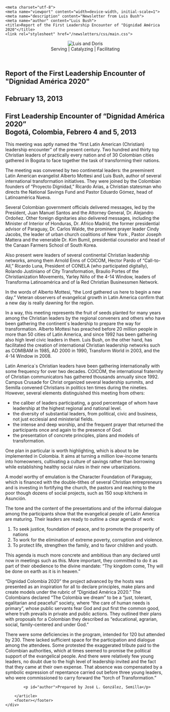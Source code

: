 <!DOCTYPE html>
<html lang="en-US">
<head>
	<link rel="apple-touch-icon" sizes="180x180" href="/apple-touch-icon.png">
	<link rel="icon" type="image/png" sizes="32x32" href="/favicon-32x32.png">
	<link rel="icon" type="image/png" sizes="16x16" href="/favicon-16x16.png">
	<link rel="icon" type="image/x-icon" href="/favicon.ico">
	<link rel="manifest" href="/site.webmanifest">
	<link rel="mask-icon" href="/safari-pinned-tab.svg" color="#5bbad5">
	<meta name="msapplication-TileColor" content="#da532c">
	<meta name="theme-color" content="#ffffff">

	<meta charset="utf-8">
	<meta name="viewport" content="width=device-width, initial-scale=1">
	<meta name="description" content="Newsletter from Luis Bush">
	<meta name="author" content="Luis Bush">
	<title>Report of the First Leadership Encounter of "Dignidad América 2020"</title>
	<link rel="stylesheet" href="/newsletters/css/main.css">
</head>
<body>
	<div id="newsletter">
		<header>
			<figure>
				<img alt="Luis and Doris" src="/newsletters/images/luis-and-doris-300px.png">
				<figcaption>Serving | Catalyzing | Facilitating</figcaption>
			</figure>
		</header>
		<article>
		    <h1>Report of the First Leadership Encounter of "Dignidad América 2020"</h1>
			<h2 id="article-date"><time datetime="2013-02-13">February 13, 2013</time></h2>
			<h2 class="subheading">First Leadership Encounter of “Dignidad América 2020”<br>
Bogotá, Colombia, Febrero 4 and 5, 2013</h2>
			<p id="first-paragraph">This meeting was aptly named the “first Latin American (Christian) leadership encounter” of the present century.  Two hundred and thirty top Christian leaders of practically every nation and of 30 Colombian cities gathered in Bogota to face together the task of transforming their nations.</p>
			<p>The meeting was convened by two continental leaders: the preeminent Latin American evangelist Alberto Mottesi and Luis Bush, author of several international transformation initiatives. They were joined by the Colombian founders of  “Proyecto Dignidad,” Ricardo Arias, a Christian statesman who directs the National Savings Fund and Pastor Eduardo Gómez, head of Latinoamérica Nueva.</p>
			<p>Several Colombian government officials delivered messages, led by the President, Juan Manuel Santos and the Attorney General, Dr. Alejandro Ordoñez.  Other foreign dignitaries also delivered messages, including the Minister of Interior of Honduras, Dr. Africo Madrid, the former presidential advisor of Paraguay, Dr. Carlos Walde, the prominent prayer leader Cindy Jacobs, the leader of urban church coalitions of New York , Pastor Joseph Mattera and the venerable Dr. Kim Bumil, presidential counselor and head of the Canaan Farmers School of South Korea.</p>
			<p>Also present were leaders of several continental Christian leadership networks, among them Arnold Enns of COICOM, Hector Pardo of “Call-to-All,” Ricardo Luna, President of CONELA (who participated digitally), Rolando Justiniano of City Transformation, Braulio Portes of the Christianization Movements, Yarley Niño of the 4-14 Window, leaders of Transforma Latinoamérica and of la Red Christian Businessmen Network.</p>
			<p>In the words of Alberto Mottesi, “the Lord gathered us here to begin a new day.”  Veteran observers of evangelical growth in Latin America confirm that a new day is really dawning for the region.</p>
			<p>In a way, this meeting represents the fruit of seeds planted for many years among the Christian leaders by the regional conveners and others who have been gathering the continent´s leadership to prepare the way for transformation.  Alberto Mottesi has preached before 20 million people in more than 50 cities of Latin America, and since 1992 has been gathering also high level civic leaders in them.  Luis Bush, on the other hand, has facilitated the creation of international Christian leadership networks  such as COMIBAM in 1985, AD 2000 in 1990, Transform World in 2003, and the 4-14 Window in 2008. </p>
			<p>Latin America´s Christian leaders have been gathering internationally with some frequency for over two decades.  COICOM, the international fraternity of Christian communicators has gathered thousands annually since 1992.  Campus Crusade for Christ organized several leadership summits, and Semilla convened Christians in politics ten times during the nineties.   However, several elements distinguished this meeting from others:</p>
			<ul>
				<li>the caliber of leaders participating, a good percentage of whom have leadership at the highest regional and national level.</li>
				<li>the diversity of substantial leaders, from political, civic and business, not just ecclesial and ministerial fields.</li>
				<li>the intense and deep worship, and the frequent prayer that returned the participants once and again to the presence of God.</li>
				<li>the presentation of concrete principles, plans and models of transformation. </li>
			</ul>
			<p>One plan in particular is worth highlighting, which is about to be implemented in Colombia.  It aims at turning a million low-income tenants into homeowners, cultivating a culture of savings rather than borrowing while establishing healthy social rules in their new urbanizations.</p>
			<p>A model worthy of emulation is the Character Foundation of Paraguay, which is financed with the double-tithes of several Christian entrepreneurs and is investing in fortifying the church, the pastors and reaching to the poor though dozens of social projects, such as 150 soup kitchens in Asunción.</p>
			<p>The tone and the content of the presentations and of the informal dialogue among the participants show that the evangelical people of Latin America are maturing.  Their leaders are ready to outline a clear agenda of work:</p>
			<ol>
				<li>To seek justice, foundation of peace, and to promote the prosperity of nations</li>
				<li>To work for the elimination of extreme poverty, corruption and violence.</li>
				<li>To protect life, strengthen the family, and to favor children and youth.</li>
			</ol>
			<p>This agenda is much more concrete and ambitious than any declared until now in meetings such as this.  More important, they committed to do it as part of their obedience to the divine mandate: “Thy kingdom come, Thy will be done on earth as it is in heaven.”</p>
			<p>“Dignidad Colombia 2020” the project advanced by the hosts was presented as an inspiration for all to declare principles, make plans and create models under the rubric of “Dignidad América 2020.”  The Colombians declared “The Colombia we dream” to be a “just, tolerant, egalitarian and peaceful” society, where “the care of human needs is primary”, whose public servants fear God and put first the common good, where truth prevails in private and public actions.  They outlined their plans with proposals for a Colombian they described as “educational, agrarian, social, family-centered and under God.”</p>
			<p>There were some deficiencies in the program, intended for 120 but attended by 230.  There lacked sufficient space for the participation and dialogue among the attendees. Some protested the exaggerated tribute paid to the Colombian authorities, which at times seemed to promise the political support of the evangelical people.  And there were relatively few young leaders, no doubt due to the high level of leadership invited and the fact that they came at their own expense. That absence was compensated by a symbolic expression of repentance carried out before three young leaders, who were commissioned to carry forward the “torch of Transformation.”</p>

			<p id="author">Prepared by José L. González, Semilla</p>

		</article>
		<footer></footer>
	</div>
</body>
</html>
